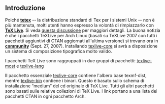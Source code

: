 ## Introduzione

Poiché [**tetex**](http://www.tug.org/tetex/) -- la distribuzione standard di Tex per i sistemi Unix -- non è più mantenuta, molti utenti hanno espresso la volontà di rimpiazzarlo con [**TeX Live**](http://www.tug.org/texlive/). Si veda [questa discussione](https://bbs.archlinux.org/viewtopic.php?id=35991) per maggiori dettagli. La buona notizia è che i pacchetti TeXLive per Arch Linux (basati su TeXLive 2007 con tutti i pacchetti aggiuntivi di CTAN aggiornati all'ultima versione) si trovano ora in [**community**](https://aur.archlinux.org/packages.php?O=0&K=texlive&PP=50) (Sept. 27, 2007). Installando [texlive-core](https://www.archlinux.org/packages/?name=texlive-core) si avrà a disposizione un sistema di composizione tipografica molto valido.

I pacchetti TeX Live sono raggruppati in due gruppi di pacchetti: [texlive-most](https://www.archlinux.org/groups/x86_64/texlive-most/) e [texlive-lang](https://www.archlinux.org/groups/x86_64/texlive-lang/)

Il pacchetto essenziale [texlive-core](https://www.archlinux.org/packages/?name=texlive-core) contiene l'albero base texmf-dist, mentre [texlive-bin](https://www.archlinux.org/packages/?name=texlive-bin) contiene i binari. Questo è basato sullo schema di installazione “medium” del cd originale di TeX Live. Tutti gli altri pacchetti sono basati sulle relative collezioni di TeX Live. I link portano a una lista dei pacchetti CTAN in ogni pacchetto Arch.